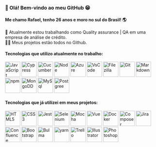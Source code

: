 <!-- <img align="right" width="250px" src='https://user-images.githubusercontent.com/103958944/200185876-d23d19d2-b095-495d-b859-8453235cce8e.gif'>
 -->
### 👋 Olá! Bem-vindo ao meu GitHub 😁
#### Me chamo Rafael, tenho 26 anos e moro no sul do Brasil! 🌎

🔭 Atualmente estou trabalhando como Quality assurance | QA em uma empresa de análise de crédito.<br>
👨‍💻 Meus projetos estão todos no Github.<br>

#### Tecnologias que utilizo atualmente no trabalho:
<div>
<img width="50" alt="JavaScript" src="https://cdn.jsdelivr.net/gh/devicons/devicon/icons/javascript/javascript-plain.svg" />
<img width="50" alt="Cypress" src="https://cdnjs.cloudflare.com/ajax/libs/simple-icons/3.2.0/cypress.svg" />
<img width="50" alt="Cucumber" src="https://cdn.jsdelivr.net/gh/devicons/devicon/icons/cucumber/cucumber-plain.svg" />
<img width="50" alt="Node" src="https://cdn.jsdelivr.net/gh/devicons/devicon/icons/nodejs/nodejs-original.svg" />
<img width="50" alt="Azure" src="https://cdn.jsdelivr.net/gh/devicons/devicon/icons/azure/azure-original-wordmark.svg" />
<img width="50" alt="VsCode" src="https://cdn.jsdelivr.net/gh/devicons/devicon/icons/vscode/vscode-original-wordmark.svg" />
<img width="50" alt="Filezilla" src="https://cdn.jsdelivr.net/gh/devicons/devicon/icons/filezilla/filezilla-plain-wordmark.svg" />
<img width="50" alt="Git" src="https://cdn.jsdelivr.net/gh/devicons/devicon/icons/git/git-plain-wordmark.svg" />
<img width="50" alt="Markdown" src="https://cdn.jsdelivr.net/gh/devicons/devicon/icons/markdown/markdown-original.svg" />
<img  width="50" alt="npm" src="https://cdn.jsdelivr.net/gh/devicons/devicon/icons/npm/npm-original-wordmark.svg" />
<img width="50" alt="MongoDD" src="https://cdn.jsdelivr.net/gh/devicons/devicon/icons/mongodb/mongodb-original-wordmark.svg" />
<img width="50" alt="MySql" src="https://cdn.jsdelivr.net/gh/devicons/devicon/icons/mysql/mysql-original-wordmark.svg" />
<img width="50" alt="Postgree" src="https://cdn.jsdelivr.net/gh/devicons/devicon/icons/postgresql/postgresql-plain-wordmark.svg" /><br>
</div>

#### Tecnologias que já utilizei em meus projetos:
<div>
<img width="50" alt="HTML5" src="https://cdn.jsdelivr.net/gh/devicons/devicon/icons/html5/html5-plain-wordmark.svg" />
<img width="50" alt="CSS3" src="https://cdn.jsdelivr.net/gh/devicons/devicon/icons/css3/css3-plain-wordmark.svg" />
 
<img width="50" alt="Jest" src="https://cdn.jsdelivr.net/gh/devicons/devicon/icons/jest/jest-plain.svg" />
<img width="50" alt="Selenium" src="https://cdn.jsdelivr.net/gh/devicons/devicon/icons/selenium/selenium-original.svg" />
 
<img width="50" alt="Mocha" src="https://cdn.jsdelivr.net/gh/devicons/devicon/icons/mocha/mocha-plain.svg" />
<img width="50" alt="Vue" src="https://cdn.jsdelivr.net/gh/devicons/devicon/icons/vuejs/vuejs-original-wordmark.svg" />
 
<img width="50" alt="Docker" src="https://cdn.jsdelivr.net/gh/devicons/devicon/icons/docker/docker-original-wordmark.svg" />
<img width="50" alt="Composer" src="https://cdn.jsdelivr.net/gh/devicons/devicon/icons/composer/composer-original.svg" />


<img width="50" alt="Jira" src="https://cdn.jsdelivr.net/gh/devicons/devicon/icons/jira/jira-original-wordmark.svg" />
<img width="50" alt="Confluence" src="https://cdn.jsdelivr.net/gh/devicons/devicon/icons/confluence/confluence-original-wordmark.svg" />
 
<img width="50" alt="Bootstrap" src="https://cdn.jsdelivr.net/gh/devicons/devicon/icons/bootstrap/bootstrap-original-wordmark.svg" />
<img width="50" alt="Bulma" src="https://cdn.jsdelivr.net/gh/devicons/devicon/icons/bulma/bulma-plain.svg" />

<img width="50" alt="yarn" src="https://cdn.jsdelivr.net/gh/devicons/devicon/icons/yarn/yarn-original-wordmark.svg" />
 
<img img width="50" alt="Trello" src="https://cdn.jsdelivr.net/gh/devicons/devicon/icons/trello/trello-plain-wordmark.svg" />
<img img width="50" alt="Illustrator" src="https://cdn.jsdelivr.net/gh/devicons/devicon/icons/illustrator/illustrator-line.svg" />
<img img width="50" alt="Photoshop" src="https://cdn.jsdelivr.net/gh/devicons/devicon/icons/photoshop/photoshop-line.svg" />
</div>
